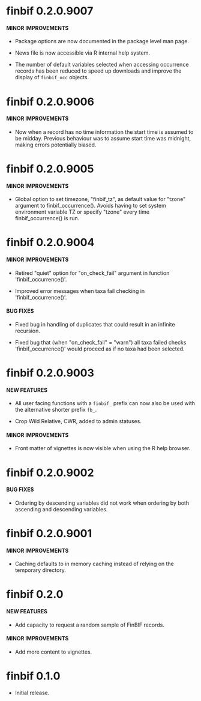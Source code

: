 # finbif 0.2.0.9007

#### MINOR IMPROVEMENTS

  - Package options are now documented in the package level man page.

  - News file is now accessible via R internal help system.

  - The number of default variables selected when accessing occurrence
    records has been reduced to speed up downloads and improve the
    display of `finbif_occ` objects.

# finbif 0.2.0.9006

#### MINOR IMPROVEMENTS

  - Now when a record has no time information the start time is assumed
    to be midday. Previous behaviour was to assume start time was
    midnight, making errors potentially biased.

# finbif 0.2.0.9005

#### MINOR IMPROVEMENTS

  - Global option to set timezone, "finbif\_tz", as default value for
    "tzone" argument to finbif\_occurrence(). Avoids having to set
    system environment variable TZ or specify "tzone" every time
    finbif\_occurrence() is run.

# finbif 0.2.0.9004

#### MINOR IMPROVEMENTS

  - Retired "quiet" option for "on\_check\_fail" argument in function
    'finbif\_occurrence()'.

  - Improved error messages when taxa fail checking in
    'finbif\_occurrence()'.

#### BUG FIXES

  - Fixed bug in handling of duplicates that could result in an infinite
    recursion.

  - Fixed bug that (when "on\_check\_fail" = "warn") all taxa failed
    checks 'finbif\_occurrence()' would proceed as if no taxa had been
    selected.

# finbif 0.2.0.9003

#### NEW FEATURES

  - All user facing functions with a `finbif_` prefix can now also be
    used with the alternative shorter prefix `fb_`.

  - Crop Wild Relative, CWR, added to admin statuses.

#### MINOR IMPROVEMENTS

  - Front matter of vignettes is now visible when using the R help
    browser.

# finbif 0.2.0.9002

#### BUG FIXES

  - Ordering by descending variables did not work when ordering by both
    ascending and descending variables.

# finbif 0.2.0.9001

#### MINOR IMPROVEMENTS

  - Caching defaults to in memory caching instead of relying on the
    temporary directory.

# finbif 0.2.0

#### NEW FEATURES

  - Add capacity to request a random sample of FinBIF records.

#### MINOR IMPROVEMENTS

  - Add more content to vignettes.

# finbif 0.1.0

  - Initial release.
